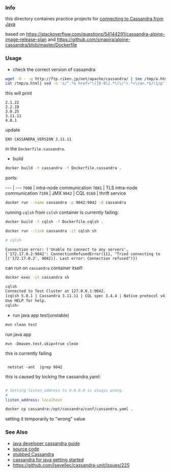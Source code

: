 ### Info

this directory containes practice projects for [connecting to Cassandra from Java](https://dzone.com/articles/connecting-cassandra-java)


based on https://stackoverflow.com/questions/54144291/cassandra-alpine-image-release-plan
 and https://github.com/smapira/alpine-cassandra/blob/master/Dockerfile

### Usage

* check the correct version of cassandra
```sh
wget -O - -q http://ftp.riken.jp/net/apache/cassandra/ | tee /tmp/a.html
cat /tmp/a.html| sed -n 's/^.*a href="\([0-9\].*\)\/">.*<\/a>.*$/\1/p'
```
this will print
```text
2.1.22
2.2.19
3.0.25
3.11.11
4.0.1
```
update 
```text
ENV CASSANDRA_VERSION 3.11.11
```
in the `Dockerfile.cassandra`.

* build
```sh
docker build -t cassandra -f Dockerfile.cassandra .
```

ports:

   --- | ---
   `7000` | intra-node communication
   `7001` | TLS intra-node communication
   `7199` | JMX
   `9042` | CQL
   `9160` | thrift service

```sh
docker run --name cassandra -p 9042:9042 -d cassandra
```



running `cqlsh` from `cslsh` container is currently failing:
```sh
docker build -t cqlsh -f Dockerfile.cqlsh .
```

```sh
docker run --link cassandra -it cqlsh sh
```

```sh
# cqlsh
```
```text
Connection error: ('Unable to connect to any servers', {'172.17.0.2:9042': ConnectionRefusedError(111, "Tried connecting to [('172.17.0.2', 9042)]. Last error: Connection refused")})
```

can run on `cassandra` container itself:

```sh
docker exec -it cassandra sh
```

```sh
cqlsh
Connected to Test Cluster at 127.0.0.1:9042.
[cqlsh 5.0.1 | Cassandra 3.11.11 | CQL spec 3.4.4 | Native protocol v4]
Use HELP for help.
cqlsh> 
```
* run java app test(unstable)
```sh
mvn clean test
```
run java app
```
mvn -Dmaven.test.skip=true clean 
```
this is currently failing
```text
```
```
 netstat -ant  |grep 9042
```

this is caused by locking the cassandra.yaml:
```yaml

# Setting listen_address to 0.0.0.0 is always wrong.                            
#                                                                               
listen_address: localhost                                                                                  
```
```sh
docker cp cassandra:/opt/cassandra/conf/cassandra.yaml .
```
setting it temporarily to "wrong" value
### See Also
   * [java developer cassandra guide](https://www.baeldung.com/cassandra-with-java)
   * [source code](https://github.com/eugenp/tutorials/tree/master/persistence-modules/java-cassandra)
   * [stubbed Cassandra](https://github.com/scassandra/scassandra-server)
   * [cassandra for java getting started](https://academy.datastax.com/resources/getting-started-apache-cassandra-and-java-part-i)
  * https://github.com/jsevellec/cassandra-unit/issues/225
